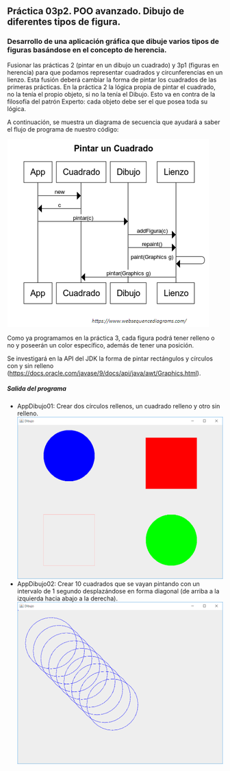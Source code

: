 ## Práctica 03p2. POO avanzado. Dibujo de diferentes tipos de figura. 
### Desarrollo de una aplicación gráfica que dibuje varios tipos de figuras basándose en el concepto de herencia.

Fusionar las prácticas 2 (pintar en un dibujo un cuadrado) y 3p1 (figuras en herencia) para que podamos representar cuadrados y circunferencias en un lienzo. Esta fusión deberá cambiar la forma de pintar los cuadrados de las primeras prácticas. En la práctica 2 la lógica propia de pintar el cuadrado, no la tenía el propio objeto, si no la tenía el Dibujo. Esto va en contra de la filosofía del patrón Experto: cada objeto debe ser el que posea toda su lógica.

A continuación, se muestra un diagrama de secuencia que ayudará a saber el flujo de programa de nuestro código:

![alt text](https://raw.githubusercontent.com/AgustinICAI/javaCourseExamples2021/master/03p2.dibujoHerencia/_diagramaSecuencia.png)

Como ya programamos en la práctica 3, cada figura podrá tener relleno o no y poseerán un color específico, además de tener una posición.

Se investigará en la API del JDK la forma de pintar rectángulos y círculos con y sin relleno (https://docs.oracle.com/javase/9/docs/api/java/awt/Graphics.html).

##### Salida del programa

* AppDibujo01: Crear dos círculos rellenos, un cuadrado relleno y otro sin relleno.
![alt text](https://raw.githubusercontent.com/AgustinICAI/javaCourseExamples2021/master/03p2.dibujoHerencia/output1.jpg)
* AppDibujo02: Crear 10 cuadrados que se vayan pintando con un intervalo de 1 segundo desplazándose en forma diagonal (de arriba a la izquierda hacia abajo a la derecha).
![alt text](https://raw.githubusercontent.com/AgustinICAI/javaCourseExamples2021/master/03p2.dibujoHerencia/output2.jpg)



